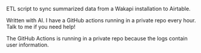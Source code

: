 ETL script to sync summarized data from a Wakapi installation to Airtable.

Written with AI. I have a GitHub actions running in a private repo every hour. Talk to me if you need help!

The GitHub Actions is running in a private repo because the logs contain user information.

